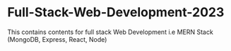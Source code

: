 # Full-Stack-Web-Development-2023
This contains contents for full stack Web Development i.e MERN Stack (MongoDB, Express, React, Node)
